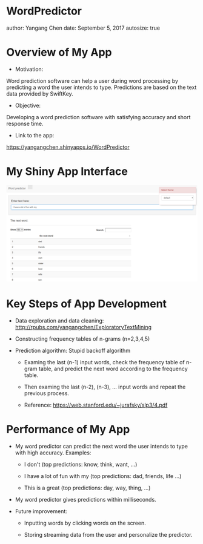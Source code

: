 WordPredictor
========================================================
author: Yangang Chen
date: September 5, 2017
autosize: true

Overview of My App
========================================================

* Motivation:

Word prediction software can help a user during word processing by predicting a word the user intends to type. Predictions are based on the text data provided by SwiftKey.

* Objective:

Developing a word prediction software with satisfying accuracy and short response time.

* Link to the app:

https://yangangchen.shinyapps.io/WordPredictor

My Shiny App Interface
========================================================

![](figures/predictor.png)


Key Steps of App Development
========================================================

* Data exploration and data cleaning: http://rpubs.com/yangangchen/ExploratoryTextMining

* Constructing frequency tables of n-grams (n=2,3,4,5)

* Prediction algorithm: Stupid backoff algorithm

  - Examing the last (n-1) input words, check the frequency table of n-gram table, and predict the next word according to the frequency table.
  
  - Then examing the last (n-2), (n-3), ... input words and repeat the previous process.
  
  - Reference: https://web.stanford.edu/~jurafsky/slp3/4.pdf
  
Performance of My App
========================================================

* My word predictor can predict the next word the user intends to type with high accuracy. Examples:
  
  - I don't (top predictions: know, think, want, ...)

  - I have a lot of fun with my (top predictions: dad, friends, life ...)

  - This is a great (top predictions: day, way, thing, ...)

* My word predictor gives predictions within milliseconds.

* Future improvement:

  - Inputting words by clicking words on the screen.
     
  - Storing streaming data from the user and personalize the predictor.
